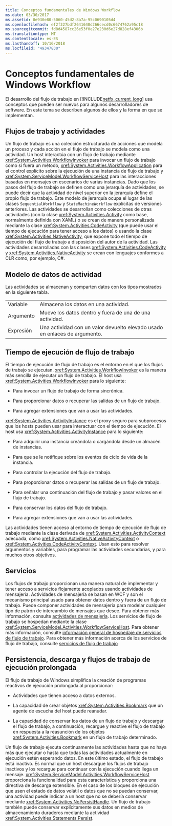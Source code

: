```yaml
---
title: Conceptos fundamentales de Windows Workflow
ms.date: 03/30/2017
ms.assetid: 0e930e80-5060-45d2-8a7a-95c0690105d4
ms.openlocfilehash: ef2f327bdf2641648d266cecd0c6674762a95c18
ms.sourcegitcommit: fd8d4587cc26e53f0e27e230d6e27d828ef4306b
ms.translationtype: MT
ms.contentlocale: es-ES
ms.lasthandoff: 10/16/2018
ms.locfileid: "49347830"
---
```

# <a name="fundamental-windows-workflow-concepts"></a>Conceptos fundamentales de Windows Workflow
El desarrollo del flujo de trabajo en [!INCLUDE[netfx_current_long](../../../includes/netfx-current-long-md.md)] usa conceptos que pueden ser nuevos para algunos desarrolladores de software. En este tema se describen algunos de ellos y la forma en que se implementan.  
  
## <a name="workflows-and-activities"></a>Flujos de trabajo y actividades  
 Un flujo de trabajo es una colección estructurada de acciones que modela un proceso y cada acción en el flujo de trabajo se modela como una actividad. Un host interactúa con un flujo de trabajo mediante <xref:System.Activities.WorkflowInvoker> para invocar un flujo de trabajo como si fuera un método, <xref:System.Activities.WorkflowApplication> para el control explícito sobre la ejecución de una instancia de flujo de trabajo y <xref:System.ServiceModel.WorkflowServiceHost> para las interacciones basadas en mensajes en escenarios de varias instancias. Dado que los pasos del flujo de trabajo se definen como una jerarquía de actividades, se puede decir que la actividad de nivel superior en la jerarquía define el propio flujo de trabajo. Este modelo de jerarquía ocupa el lugar de las clases `SequentialWorkflow` y `StateMachineWorkflow` explícitas de versiones anteriores. Las actividades se desarrollan como colecciones de otras actividades (con la clase <xref:System.Activities.Activity> como base, normalmente definida con XAML) o se crean de manera personalizada mediante la clase <xref:System.Activities.CodeActivity> (que puede usar el tiempo de ejecución para tener acceso a los datos) o usando la clase <xref:System.Activities.NativeActivity>, que expone todo el tiempo de ejecución del flujo de trabajo a disposición del autor de la actividad. Las actividades desarrolladas con las clases <xref:System.Activities.CodeActivity> y <xref:System.Activities.NativeActivity> se crean con lenguajes conformes a CLR como, por ejemplo, C#.  
  
## <a name="activity-data-model"></a>Modelo de datos de actividad  
 Las actividades se almacenan y comparten datos con los tipos mostrados en la siguiente tabla.  
  
|||  
|-|-|  
|Variable|Almacena los datos en una actividad.|  
|Argumento|Mueve los datos dentro y fuera de una de una actividad.|  
|Expresión|Una actividad con un valor devuelto elevado usado en enlaces de argumento.|  
  
## <a name="workflow-runtime"></a>Tiempo de ejecución de flujo de trabajo  
 El tiempo de ejecución de flujo de trabajo es el entorno en el que los flujos de trabajo se ejecutan. <xref:System.Activities.WorkflowInvoker> es la manera más sencilla de ejecutar un flujo de trabajo. El host usa <xref:System.Activities.WorkflowInvoker> para lo siguiente:  
  
-   Para invocar un flujo de trabajo de forma sincrónica.  
  
-   Para proporcionar datos o recuperar las salidas de un flujo de trabajo.  
  
-   Para agregar extensiones que van a usar las actividades.  
  
 <xref:System.Activities.ActivityInstance> es el proxy seguro para subprocesos que los hosts pueden usar para interactuar con el tiempo de ejecución. El host usa <xref:System.Activities.ActivityInstance> para lo siguiente:  
  
-   Para adquirir una instancia creándola o cargándola desde un almacén de instancias.  
  
-   Para que se le notifique sobre los eventos de ciclo de vida de la instancia.  
  
-   Para controlar la ejecución del flujo de trabajo.  
  
-   Para proporcionar datos o recuperar las salidas de un flujo de trabajo.  
  
-   Para señalar una continuación del flujo de trabajo y pasar valores en el flujo de trabajo.  
  
-   Para conservar los datos del flujo de trabajo.  
  
-   Para agregar extensiones que van a usar las actividades.  
  
 Las actividades tienen acceso al entorno de tiempo de ejecución de flujo de trabajo mediante la clase derivada de <xref:System.Activities.ActivityContext> adecuada, como <xref:System.Activities.NativeActivityContext> o <xref:System.Activities.CodeActivityContext>. Usan esto para resolver argumentos y variables, para programar las actividades secundarias, y para muchos otros objetivos.  
  
## <a name="services"></a>Servicios  
 Los flujos de trabajo proporcionan una manera natural de implementar y tener acceso a servicios flojamente acoplados usando actividades de mensajería. Actividades de mensajería se basan en WCF y son el mecanismo principal usado para obtener datos dentro y fuera de un flujo de trabajo. Puede componer actividades de mensajería para modelar cualquier tipo de patrón de intercambio de mensajes que desee. Para obtener más información, consulte [actividades de mensajería](../../../docs/framework/wcf/feature-details/messaging-activities.md). Los servicios de flujo de trabajo se hospedan mediante la clase <xref:System.ServiceModel.Activities.WorkflowServiceHost>. Para obtener más información, consulte [información general de hospedaje de servicios de flujo de trabajo](../../../docs/framework/wcf/feature-details/hosting-workflow-services-overview.md). Para obtener más información acerca de los servicios de flujo de trabajo, consulte [servicios de flujo de trabajo](../../../docs/framework/wcf/feature-details/workflow-services.md)  
  
## <a name="persistence-unloading-and-long-running-workflows"></a>Persistencia, descarga y flujos de trabajo de ejecución prolongada  
 El flujo de trabajo de Windows simplifica la creación de programas reactivos de ejecución prolongada al proporcionar:  
  
-   Actividades que tienen acceso a datos externos.  
  
-   La capacidad de crear objetos <xref:System.Activities.Bookmark> que un agente de escucha del host puede reanudar.  
  
-   La capacidad de conservar los datos de un flujo de trabajo y descargar el flujo de trabajo, a continuación, recargue y reactive el flujo de trabajo en respuesta a la reasunción de los objetos <xref:System.Activities.Bookmark> en un flujo de trabajo determinado.  
  
 Un flujo de trabajo ejecuta continuamente las actividades hasta que no haya más que ejecutar o hasta que todas las actividades actualmente en ejecución estén esperando datos. En este último estado, el flujo de trabajo está inactivo. Es normal que un host descargue los flujos de trabajo inactivos y los recargue para continuar con la ejecución cuando llega un mensaje. <xref:System.ServiceModel.Activities.WorkflowServiceHost> proporciona la funcionalidad para esta característica y proporciona una directiva de descarga extensible. En el caso de los bloques de ejecución que usen el estado de datos volátil o datos que no se puedan conservar, una actividad puede indicar a un host que no se debería conservar mediante <xref:System.Activities.NoPersistHandle>. Un flujo de trabajo también puede conservar explícitamente sus datos en medios de almacenamiento duraderos mediante la actividad <xref:System.Activities.Statements.Persist>.
